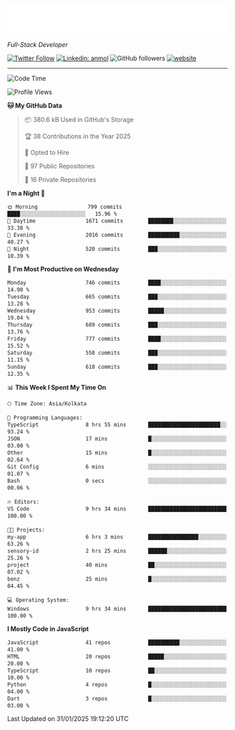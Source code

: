 <!-- START:readme-typing -->
<img src="readme-typing.svg" />
<!-- END:readme-typing -->

<p><em>Full-Stack Developer</em></p>

[![Twitter Follow](https://img.shields.io/twitter/follow/tonalmathew?style=flat)](https://twitter.com/intent/follow?screen_name=tonalmathew)
[![Linkedin: anmol](https://img.shields.io/badge/tonal-mathew?style=flat-square&logo=Linkedin&logoColor=white&link=https://www.linkedin.com/in/tonal-mathew/)](https://www.linkedin.com/in/tonal-mathew/)
![GitHub followers](https://img.shields.io/github/followers/tonalmathew?label=Follow&style=social)
[![website](https://img.shields.io/badge/Website-46a2f1.svg?&style=flat-square&logo=Google-Chrome&logoColor=white&link=http://tonalmathew.github.io/)](http://tonalmathew.github.io/)

---
<!--START_SECTION:waka-->
![Code Time](http://img.shields.io/badge/Code%20Time-1%2C414%20hrs%203%20mins-blue)

![Profile Views](http://img.shields.io/badge/Profile%20Views-3-blue)

**🐱 My GitHub Data** 

> 📦 380.6 kB Used in GitHub's Storage 
 > 
> 🏆 38 Contributions in the Year 2025
 > 
> 💼 Opted to Hire
 > 
> 📜 97 Public Repositories 
 > 
> 🔑 16 Private Repositories 
 > 
**I'm a Night 🦉** 

```text
🌞 Morning                799 commits         ████░░░░░░░░░░░░░░░░░░░░░   15.96 % 
🌆 Daytime                1671 commits        ████████░░░░░░░░░░░░░░░░░   33.38 % 
🌃 Evening                2016 commits        ██████████░░░░░░░░░░░░░░░   40.27 % 
🌙 Night                  520 commits         ███░░░░░░░░░░░░░░░░░░░░░░   10.39 % 
```
📅 **I'm Most Productive on Wednesday** 

```text
Monday                   746 commits         ████░░░░░░░░░░░░░░░░░░░░░   14.90 % 
Tuesday                  665 commits         ███░░░░░░░░░░░░░░░░░░░░░░   13.28 % 
Wednesday                953 commits         █████░░░░░░░░░░░░░░░░░░░░   19.04 % 
Thursday                 689 commits         ███░░░░░░░░░░░░░░░░░░░░░░   13.76 % 
Friday                   777 commits         ████░░░░░░░░░░░░░░░░░░░░░   15.52 % 
Saturday                 558 commits         ███░░░░░░░░░░░░░░░░░░░░░░   11.15 % 
Sunday                   618 commits         ███░░░░░░░░░░░░░░░░░░░░░░   12.35 % 
```


📊 **This Week I Spent My Time On** 

```text
🕑︎ Time Zone: Asia/Kolkata

💬 Programming Languages: 
TypeScript               8 hrs 55 mins       ███████████████████████░░   93.24 % 
JSON                     17 mins             █░░░░░░░░░░░░░░░░░░░░░░░░   03.00 % 
Other                    15 mins             █░░░░░░░░░░░░░░░░░░░░░░░░   02.64 % 
Git Config               6 mins              ░░░░░░░░░░░░░░░░░░░░░░░░░   01.07 % 
Bash                     0 secs              ░░░░░░░░░░░░░░░░░░░░░░░░░   00.06 % 

🔥 Editors: 
VS Code                  9 hrs 34 mins       █████████████████████████   100.00 % 

🐱‍💻 Projects: 
my-app                   6 hrs 3 mins        ████████████████░░░░░░░░░   63.26 % 
sensory-id               2 hrs 25 mins       ██████░░░░░░░░░░░░░░░░░░░   25.26 % 
project                  40 mins             ██░░░░░░░░░░░░░░░░░░░░░░░   07.02 % 
benz                     25 mins             █░░░░░░░░░░░░░░░░░░░░░░░░   04.45 % 

💻 Operating System: 
Windows                  9 hrs 34 mins       █████████████████████████   100.00 % 
```

**I Mostly Code in JavaScript** 

```text
JavaScript               41 repos            ██████████░░░░░░░░░░░░░░░   41.00 % 
HTML                     20 repos            █████░░░░░░░░░░░░░░░░░░░░   20.00 % 
TypeScript               10 repos            ██░░░░░░░░░░░░░░░░░░░░░░░   10.00 % 
Python                   4 repos             █░░░░░░░░░░░░░░░░░░░░░░░░   04.00 % 
Dart                     3 repos             █░░░░░░░░░░░░░░░░░░░░░░░░   03.00 % 
```




 Last Updated on 31/01/2025 19:12:20 UTC
<!--END_SECTION:waka-->
